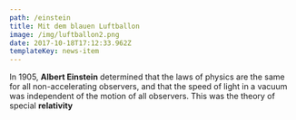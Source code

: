 ```yaml
---
path: /einstein
title: Mit dem blauen Luftballon
image: /img/luftballon2.png
date: 2017-10-18T17:12:33.962Z
templateKey: news-item
---
```

In 1905, **Albert Einstein** determined that the laws of physics are the same for all non-accelerating observers, and that the speed of light in a vacuum was independent of the motion of all observers. This was the theory of special **relativity**
